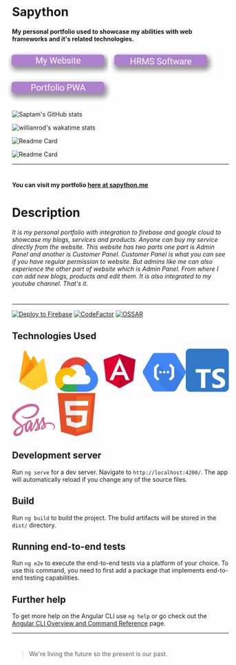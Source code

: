 # Sapython
#### My personal portfolio used to showcase my abilities with web frameworks and it's related technologies.

<a href="https://sapython.me/" target="_blank" ><img width="250" style="margin-left:-15px" src="https://raw.githubusercontent.com/Sapython/Sapython/master/src/assets/readmeImages/mywebsiteButton.png"></a>
<a href="https://github.com/Sapython/HRMS-Software" target="_blank" ><img width="250" style="margin-left:-15px" src="https://raw.githubusercontent.com/Sapython/Sapython/master/src/assets/readmeImages/HRMSbutton.png"></a>
<a href="https://github.com/Sapython/Sapython" target="_blank" ><img width="250" style="margin-left:-15px" src="https://raw.githubusercontent.com/Sapython/Sapython/master/src/assets/readmeImages/portofolioPWAbutton.png"></a>

![Saptam's GitHub stats](https://github-readme-stats.vercel.app/api?username=sapython&theme=material-palenight&show_icons=true)

![willianrod's wakatime stats](https://github-readme-stats.vercel.app/api/wakatime?username=sapython&theme=material-palenight)

![Readme Card](https://github-readme-stats.vercel.app/api/pin/?username=sapython&repo=sapython&theme=material-palenight)

![Readme Card](https://github-readme-stats.vercel.app/api/pin/?username=sapython&repo=HRMS&theme=material-palenight)

___
# 
#### You can visit my portfolio [here at sapython.me](https://sapython.me/)
#
# Description
###### It is my personal portfolio with integration to firebase and google cloud to showcase my blogs, services and products. Anyone can buy my service directly from the website. This website has two parts one part is Admin Panel and another is Customer Panel. Customer Panel is what you can see if you have regular permission to website. But admins like me can also experience the other part of website which is Admin Panel. From where I can add new blogs, products and edit them. It is also integrated to my youtube channel. That's it.
#
____
[![Deploy to Firebase](https://github.com/Sapython/Sapython/actions/workflows/firebase-hosting-merge.yml/badge.svg)](https://github.com/Sapython/Sapython/actions/workflows/firebase-hosting-merge.yml)
[![CodeFactor](https://www.codefactor.io/repository/github/sapython/sapython/badge)](https://www.codefactor.io/repository/github/sapython/sapython)
[![OSSAR](https://github.com/Sapython/Sapython/actions/workflows/ossar-analysis.yml/badge.svg)](https://github.com/Sapython/Sapython/actions/workflows/ossar-analysis.yml)

## Technologies Used
![firebase](https://github.com/Sapython/Sapython/raw/master/src/assets/readmeImages/firebase.png)![Google Cloud Platform](https://github.com/Sapython/Sapython/raw/master/src/assets/readmeImages/gcp.png)![Angular](https://github.com/Sapython/Sapython/raw/master/src/assets/readmeImages/angular.png) ![Cloud functions](https://github.com/Sapython/Sapython/raw/master/src/assets/readmeImages/cloudFunctions.png)![Typescript](https://github.com/Sapython/Sapython/raw/master/src/assets/readmeImages/Typescript.png)![Sass](https://github.com/Sapython/Sapython/raw/master/src/assets/readmeImages/sass.png)![HTML](https://github.com/Sapython/Sapython/raw/master/src/assets/readmeImages/HTML.png)

## Development server

Run `ng serve` for a dev server. Navigate to `http://localhost:4200/`. The app will automatically reload if you change any of the source files.

## Build

Run `ng build` to build the project. The build artifacts will be stored in the `dist/` directory.

## Running end-to-end tests

Run `ng e2e` to execute the end-to-end tests via a platform of your choice. To use this command, you need to first add a package that implements end-to-end testing capabilities.

## Further help

To get more help on the Angular CLI use `ng help` or go check out the [Angular CLI Overview and Command Reference](https://angular.io/cli) page.
___
# 
> We're living the future so
> the present is our past.
